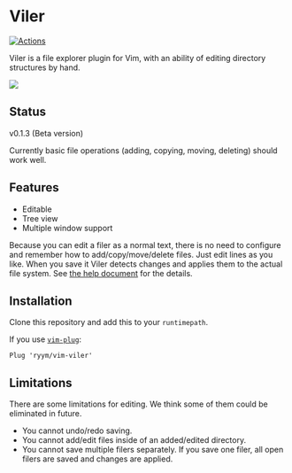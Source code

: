 # Viler

[![Actions](https://github.com/ryym/vim-viler/workflows/Test/badge.svg)]( https://github.com/ryym/vim-viler/actions)

Viler is a file explorer plugin for Vim, with an ability of editing directory structures by hand.

![](docs/demo.gif)

## Status

v0.1.3 (Beta version)

Currently basic file operations (adding, copying, moving, deleting) should work well.

## Features

- Editable
- Tree view
- Multiple window support

Because you can edit a filer as a normal text, there is no need to configure and remember how to add/copy/move/delete files.
Just edit lines as you like. When you save it Viler detects changes and applies them to the actual file system. 
See [the help document](/doc/viler.txt) for the details.

## Installation

Clone this repository and add this to your `runtimepath`.

If you use [`vim-plug`](https://github.com/junegunn/vim-plug):

```vim
Plug 'ryym/vim-viler'
```

## Limitations

There are some limitations for editing.
We think some of them could be eliminated in future.

- You cannot undo/redo saving.
- You cannot add/edit files inside of an added/edited directory.
- You cannot save multiple filers separately. If you save one filer, all open filers are saved and changes are applied.
